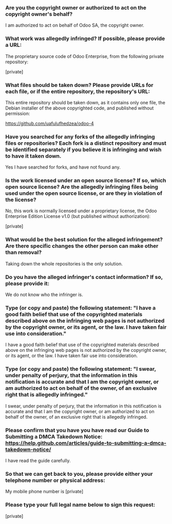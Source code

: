 ### Are you the copyright owner or authorized to act on the copyright owner's behalf?

I am authorized to act on behalf of Odoo SA, the copyright owner.

### What work was allegedly infringed? If possible, please provide a URL:

The proprietary source code of Odoo Enterprise, from the following private repository:

[private]

### What files should be taken down? Please provide URLs for each file, or if the entire repository, the repository's URL:

This entire repository should be taken down, as it contains only one file, the Debian installer of the above copyrighted code, and published without permission:

https://github.com/uafulufhedzea/odoo-4

### Have you searched for any forks of the allegedly infringing files or repositories? Each fork is a distinct repository and must be identified separately if you believe it is infringing and wish to have it taken down.

Yes I have searched for forks, and have not found any.

### Is the work licensed under an open source license? If so, which open source license? Are the allegedly infringing files being used under the open source license, or are they in violation of the license?

No, this work is normally licensed under a proprietary license, the Odoo Enterprise Edition License v1.0 (but published without authorization):

[private]

### What would be the best solution for the alleged infringement? Are there specific changes the other person can make other than removal?

Taking down the whole repositories is the only solution.

### Do you have the alleged infringer's contact information? If so, please provide it:

We do not know who the infringer is.

### Type (or copy and paste) the following statement: "I have a good faith belief that use of the copyrighted materials described above on the infringing web pages is not authorized by the copyright owner, or its agent, or the law. I have taken fair use into consideration."

I have a good faith belief that use of the copyrighted materials described above on the infringing web pages is not authorized by the copyright owner, or its agent, or the law. I have taken fair use into consideration.

### Type (or copy and paste) the following statement: "I swear, under penalty of perjury, that the information in this notification is accurate and that I am the copyright owner, or am authorized to act on behalf of the owner, of an exclusive right that is allegedly infringed."

I swear, under penalty of perjury, that the information in this notification is accurate and that I am the copyright owner, or am authorized to act on behalf of the owner, of an exclusive right that is allegedly infringed.

### Please confirm that you have you have read our Guide to Submitting a DMCA Takedown Notice: https://help.github.com/articles/guide-to-submitting-a-dmca-takedown-notice/

I have read the guide carefully.

### So that we can get back to you, please provide either your telephone number or physical address:

My mobile phone number is [private]

### Please type your full legal name below to sign this request:

[private]
